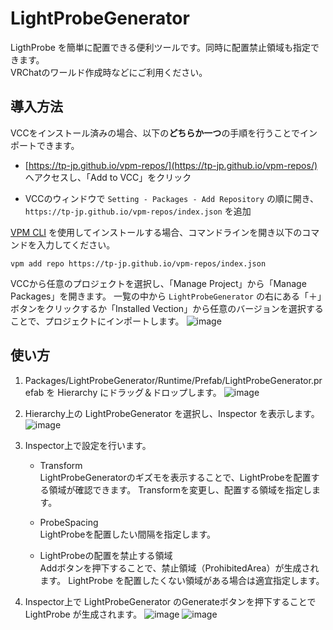 # LightProbeGenerator

LigthProbe を簡単に配置できる便利ツールです。同時に配置禁止領域も指定できます。  
VRChatのワールド作成時などにご利用ください。

## 導入方法

VCCをインストール済みの場合、以下の**どちらか一つ**の手順を行うことでインポートできます。

- [https://tp-jp.github.io/vpm-repos/](https://tp-jp.github.io/vpm-repos/) へアクセスし、「Add to VCC」をクリック

- VCCのウィンドウで `Setting - Packages - Add Repository` の順に開き、 `https://tp-jp.github.io/vpm-repos/index.json` を追加

[VPM CLI](https://vcc.docs.vrchat.com/vpm/cli/) を使用してインストールする場合、コマンドラインを開き以下のコマンドを入力してください。

```
vpm add repo https://tp-jp.github.io/vpm-repos/index.json
```
VCCから任意のプロジェクトを選択し、「Manage Project」から「Manage Packages」を開きます。
一覧の中から `LightProbeGenerator` の右にある「＋」ボタンをクリックするか「Installed Vection」から任意のバージョンを選択することで、プロジェクトにインポートします。
![image](https://github.com/tp-jp/LightProbeGenerator/assets/130125691/a439a948-54ab-41be-ba5b-dbaeb2d2dbc2)

## 使い方

1. Packages/LightProbeGenerator/Runtime/Prefab/LightProbeGenerator.prefab を Hierarchy にドラッグ＆ドロップします。
![image](https://github.com/tp-jp/LightProbeGenerator/assets/130125691/f0775d17-3d69-4ac5-9c35-48fd9bd1bf0c)

2. Hierarchy上の LightProbeGenerator を選択し、Inspector を表示します。
![image](https://github.com/tp-jp/LightProbeGenerator/assets/130125691/bb8002e6-3887-4542-9dbf-4f722aba7804)

3. Inspector上で設定を行います。   
   - Transform     
     LightProbeGeneratorのギズモを表示することで、LightProbeを配置する領域が確認できます。 Transformを変更し、配置する領域を指定します。
   
   - ProbeSpacing     
     LightProbeを配置したい間隔を指定します。
   
   - LightProbeの配置を禁止する領域     
     Addボタンを押下することで、禁止領域（ProhibitedArea）が生成されます。 LightProbe を配置したくない領域がある場合は適宜指定します。

4. Inspector上で LightProbeGenerator のGenerateボタンを押下することで LightProbe が生成されます。
![image](https://github.com/tp-jp/LightProbeGenerator/assets/130125691/a48c2e37-2485-4dea-a7ab-40c6cd20e229)
![image](https://github.com/tp-jp/LightProbeGenerator/assets/130125691/3bb59b87-93d5-4961-b439-93fc72fcf533)

